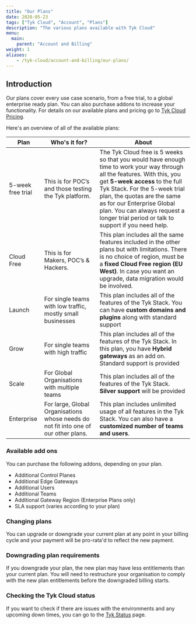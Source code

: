```yaml
---
title: "Our Plans"
date: 2020-05-23
tags: ["Tyk Cloud", "Account", "Plans"]
description: "The various plans available with Tyk Cloud"
menu:
  main:
    parent: "Account and Billing"
weight: 1
aliases:
    - /tyk-cloud/account-and-billing/our-plans/
---
```



## Introduction

Our plans cover every use case scenario, from a free trial, to a global enterprise ready plan. You can also purchase addons to increase your functionality. For details on our available plans and pricing go to [Tyk Cloud Pricing](https://tyk.io/price-comparison/).

Here's an overview of all of the available plans:

| **Plan**          | **Who's it for?**                                                                   | **About**                                                                                                                                                                                                                                                                                                                                          |
|-------------------|-------------------------------------------------------------------------------------|----------------------------------------------------------------------------------------------------------------------------------------------------------------------------------------------------------------------------------------------------------------------------------------------------------------------------------------------------|
| 5-week free trial | This is for POC’s and those testing the Tyk platform.                               | The Tyk Cloud free is 5 weeks so that you would have enough time to work your way through all the features. With this, you get **5-week access** to the full Tyk Stack. For the 5-week trial plan, the quotas are the same as for our Enterprise Global plan. You can always request a longer trial period or talk to support if you need help. |
| Cloud Free        | This is for Makers, POC’s & Hackers.                                                | This plan includes all the same features included in the other plans but with limitations. There is no choice of region, must be a **fixed Cloud Free region (EU West)**. In case you want an upgrade, data migration would be involved.                                                                                                          |
| Launch            | For single teams with low traffic, mostly small businesses                          | This plan includes all of the features of the Tyk Stack. You can have **custom domains and plugins** along with standard support                                                                                                                                                                                                                    |
| Grow              | For single teams with high traffic                                                  | This plan includes all of the features of the Tyk Stack. In this plan, you have **Hybrid gateways** as an add on. Standard support is provided                                                                                                                                                                                                   |
| Scale             | For Global Organisations with multiple teams                                        | This plan includes all of the features of the Tyk Stack. **Silver support** will be provided                                                                                                                                                                                                                                                        |
| Enterprise        | For large, Global Organisations whose needs do not fit into one of our other plans. | This plan includes unlimited usage of all features in the Tyk Stack. You can also have a **customized number of teams and users**.                                                                                                                                                                                                                  |
### Available add ons

You can purchase the following addons, depending on your plan. 

* Additional Control Planes
* Additional Edge Gateways
* Additional Users
* Additional Teams
* Additional Gateway Region (Enterprise Plans only)
* SLA support (varies according to your plan)

### Changing plans

You can upgrade or downgrade your current plan at any point in your billing cycle and your payment will be pro-rata'd to reflect the new payment.

### Downgrading plan requirements

If you downgrade your plan, the new plan may have less entitlements than your current plan. You will need to restructure your organisation to comply with the new plan entitlements before the downgraded billing starts.

### Checking the Tyk Cloud status

If you want to check if there are issues with the environments and any upcoming down times, you can go to the [Tyk Status](https://status.tyk.io/) page.
